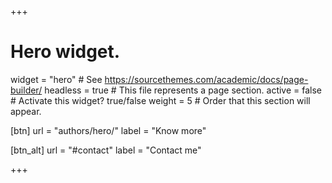 +++
# Hero widget.
widget = "hero"  # See https://sourcethemes.com/academic/docs/page-builder/
headless = true  # This file represents a page section.
active = false # Activate this widget? true/false
weight = 5  # Order that this section will appear.

[btn]
  url = "authors/hero/"
  label = "Know more"
  
[btn_alt]
  url = "#contact"
  label = "Contact me"

+++
